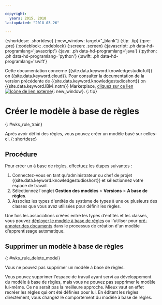 ```yaml
---

copyright:
  years: 2015, 2018
lastupdated: "2018-03-26"

---
```


{:shortdesc: .shortdesc}
{:new_window: target="_blank"}
{:tip: .tip}
{:pre: .pre}
{:codeblock: .codeblock}
{:screen: .screen}
{:javascript: .ph data-hd-programlang='javascript'}
{:java: .ph data-hd-programlang='java'}
{:python: .ph data-hd-programlang='python'}
{:swift: .ph data-hd-programlang='swift'}

Cette documentation concerne {{site.data.keyword.knowledgestudiofull}} on {{site.data.keyword.cloud}}. Pour consulter la documentation de la version précédente de {{site.data.keyword.knowledgestudioshort}} on {{site.data.keyword.IBM_notm}} Marketplace, [cliquez sur ce lien ![Icône de lien externe](../../icons/launch-glyph.svg "Icône de lien externe")](https://console.bluemix.net/docs/services/knowledge-studio/rule-annotator-model-create.html){: new_window}.
{: tip}

# Créer le modèle à base de règles
{: #wks_rule_train}

Après avoir défini des règles, vous pouvez créer un modèle basé sur celles-ci.
{: shortdesc}

## Procédure

Pour créer un à base de règles, effectuez les étapes suivantes :

1. Connectez-vous en tant qu'administrateur ou chef de projet {{site.data.keyword.knowledgestudioshort}} et sélectionnez votre espace de travail.
1. Sélectionnez l'onglet **Gestion des modèles** > **Versions** > **A base de règles**.
1. Associez les types d'entités du système de types à une ou plusieurs des classes que vous avez utilisées pour définir les règles.

  Une fois les associations créées entre les types d'entités et les classes, vous pouvez [déployer le modèle à base de règles](/docs/services/watson-knowledge-studio/rule-annotator-model-use.html) ou l'utiliser pour [pré-annoter des documents](/docs/services/watson-knowledge-studio/preannotation.html#wks_preannotrule) dans le processus de création d'un modèle d'apprentissage automatique.

## Supprimer un modèle à base de règles
{: #wks_rule_delete_model}

Vous ne pouvez pas supprimer un modèle à base de règles.

Vous pouvez supprimer l'espace de travail ayant servi au développement du modèle à base de règles, mais vous ne pouvez pas supprimer le modèle lui-même. Ce ne serait pas la meilleure approche. Mieux vaut en effet recréer les règles qui ont été définies pour lui. En éditant les règles directement, vous changez le comportement du modèle à base de règles.
